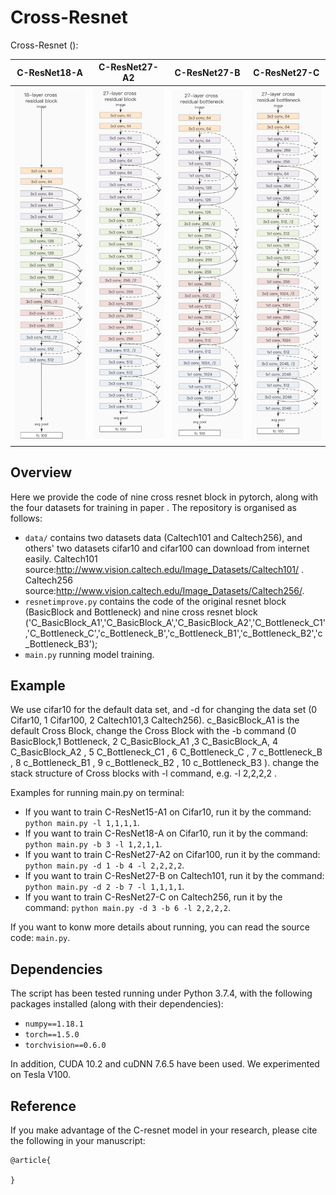 # Cross-Resnet
Cross-Resnet ():

C-ResNet18-A            |  C-ResNet27-A2            |  C-ResNet27-B            |  C-ResNet27-C            |
:-------------------------:|:-------------------------:|:-------------------------:|:-------------------------:
![](image/C-ResNet18-A.png)  |  ![](image/C-ResNet27-A2.png) |  ![](image/C-ResNet27-B.png) |  ![](image/C-ResNet27-C.png)

## Overview
Here we provide the code of nine cross resnet block in pytorch, along with the four datasets for training in paper . The repository is organised as follows:
- `data/` contains two datasets data (Caltech101 and Caltech256), and others' two datasets cifar10 and cifar100 can download from internet easily. Caltech101 source:http://www.vision.caltech.edu/Image_Datasets/Caltech101/ .
Caltech256 source:http://www.vision.caltech.edu/Image_Datasets/Caltech256/.
- `resnetimprove.py` contains the code of the  original resnet block (BasicBlock and Bottleneck) and nine cross resnet block ('C_BasicBlock_A1','C_BasicBlock_A','C_BasicBlock_A2','C_Bottleneck_C1','C_Bottleneck_C','c_Bottleneck_B','c_Bottleneck_B1','c_Bottleneck_B2','c_Bottleneck_B3');
- `main.py` running model training.

## Example
We use cifar10 for the default data set, and -d for changing the data set (0 Cifar10, 1 Cifar100, 2 Caltech101,3 Caltech256). c_BasicBlock_A1 is the default Cross Block, change the Cross Block with the -b command (0 BasicBlock,1 Bottleneck, 2 C_BasicBlock_A1 ,3 C_BasicBlock_A, 4 C_BasicBlock_A2 , 5 C_Bottleneck_C1 , 6 C_Bottleneck_C , 7 c_Bottleneck_B , 8 c_Bottleneck_B1 , 9 c_Bottleneck_B2 , 10 c_Bottleneck_B3 ). change the stack structure of Cross blocks with -l command, e.g. -l 2,2,2,2 .

Examples for running main.py on terminal:
  - If you want to train C-ResNet15-A1 on Cifar10, run it by the command: `python main.py -l 1,1,1,1`.
  - If you want to train C-ResNet18-A on Cifar10, run it by the command: `python main.py -b 3 -l 1,2,1,1`.
  - If you want to train C-ResNet27-A2 on Cifar100, run it by the command: `python main.py -d 1 -b 4 -l 2,2,2,2`.
  - If you want to train C-ResNet27-B on Caltech101, run it by the command: `python main.py -d 2 -b 7 -l 1,1,1,1`.
  - If you want to train C-ResNet27-C on Caltech256, run it by the command: `python main.py -d 3 -b 6 -l 2,2,2,2`.
  
If you want to konw more details about running, you can read the source code:  `main.py`. 

## Dependencies

The script has been tested running under Python 3.7.4, with the following packages installed (along with their dependencies):

- `numpy==1.18.1`
- `torch==1.5.0`
- `torchvision==0.6.0`

In addition, CUDA 10.2 and cuDNN 7.6.5 have been used. We experimented on Tesla V100.

## Reference
If you make advantage of the C-resnet model in your research, please cite the following in your manuscript:

```
@article{
  
}
```


